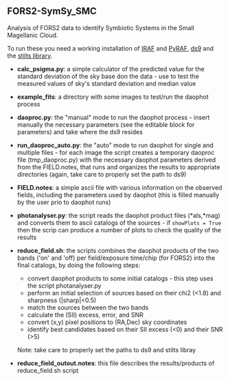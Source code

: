 ## FORS2-SymSy_SMC
Analysis of FORS2 data to identify Symbiotic Systems in the Small Magellanic Cloud.

To run these you need a working installation of [IRAF](http://ds9.si.edu/site/Home.html) and [PyRAF](http://www.stsci.edu/institute/software_hardware/pyraf), [ds9](http://ds9.si.edu/site/Home.html) and the [stilts library](http://www.star.bris.ac.uk/~mbt/stilts/). 

* __calc_psigma.py__: a simple calculator of the predicted value for the standard deviation of the sky base don the data - use to test the measured values of sky's standard deviation and median value
* __example_fits__: a directory with some images to test/run the daophot process
* __daoproc.py__: the "manual" mode to run the daophot process - insert manually the necessary parameters (see the editable block for parameters) and take where the ds9 resides
* __run_daoproc_auto.py__: the "auto" mode to run daophot for single and multiple files - for each image the script creates a temporary daoproc file (tmp_daoproc.py) with the necessary daophot parameters derived from the FIELD.notes, that runs and organizes the results to appropriate directories (again, take care to properly set the path to ds9) 
* __FIELD.notes__: a simple ascii file with various information on the observed fields, including the parameters used by daophot (this is filled manually by the user prio to daophot runs)
* __photanalyser.py__: the script reads the daophot product files (\*als,\*mag) and converts them to ascii catalogs of the sources - if `showPlots = True` then the scrip can produce a number of plots to check the quality of the results 
* __reduce_field.sh__: the scripts combines the daophot products of the two bands ('on' and 'off) per field/exposure time/chip (for FORS2) into the final catalogs, by doing the following steps:
  - convert daophot products to some initial catalogs - this step uses the script photanalyser.py 
  - perform an initial selection of sources based on their chi2 (<1.8) and sharpness (|sharp|<0.5)
  - match the sources between the two bands
  - calculate the (SII) excess, error, and SNR
  - convert (x,y) pixel positions to (RA,Dec) sky coordinates
  - identify best candidates based on their SII excess (<0) and their SNR (>5)
  
  Note: take care to properly set the paths to ds9 and stilts libray
* __reduce_field_outout.notes__: this file describes the results/products of reduce_field.sh script
